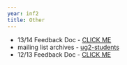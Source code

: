 ```yaml
---
year: inf2
title: Other
---
```


- 13/14 Feedback Doc - [CLICK ME](https://docs.google.com/document/d/1C3BTdBvHOt7EOjy0tH07WnPNG9D13ZwpRWwfAYii02A/edit)
- mailing list archives - [ug2-students](https://lists.inf.ed.ac.uk/mailman/private/ug2-students/)
- 12/13 Feedback Doc - [CLICK ME](https://docs.google.com/document/d/1aR5SK_66OL8IshdMS-FLZXKwh-r2HYJlsM-F9ZppXJE/edit#heading=h.wu8a184vmow1)
